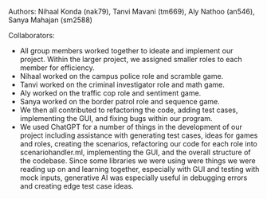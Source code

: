 Authors: Nihaal Konda (nak79), Tanvi Mavani (tm669), Aly Nathoo (an546), Sanya Mahajan (sm2588)

Collaborators:

- All group members worked together to ideate and implement our project. Within the larger project, we assigned smaller roles to each member for efficiency. 
- Nihaal worked on the campus police role and scramble game. 
- Tanvi worked on the criminal investigator role and math game.
- Aly worked on the traffic cop role and sentiment game. 
- Sanya worked on the border patrol role and sequence game. 
- We then all contributed to refactoring the code, adding test cases, implementing the GUI, and fixing bugs within our program.
- We used ChatGPT for a number of things in the development of our project including assistance with generating test cases, ideas for games and roles, creating the scenarios, refactoring our code for each role into scenariohandler.ml, implementing the GUI, and the overall structure of the codebase. Since some libraries we were using were things we were reading up on and learning together, especially with GUI and testing with mock inputs, generative AI was especially useful in debugging errors and creating edge test case ideas. 
